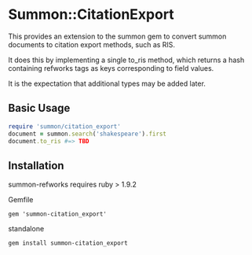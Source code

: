 # Summon::CitationExport

This provides an extension to the summon gem to convert summon documents to citation export methods, such as RIS.

It does this by implementing a single to_ris method, which returns a hash containing refworks tags as keys corresponding to field values.

It is the expectation that additional types may be added later.

## Basic Usage

```ruby
require 'summon/citation_export'
document = summon.search('shakespeare').first
document.to_ris #=> TBD
```

## Installation

summon-refworks requires ruby > 1.9.2

Gemfile

`gem 'summon-citation_export'`

standalone

`gem install summon-citation_export`
